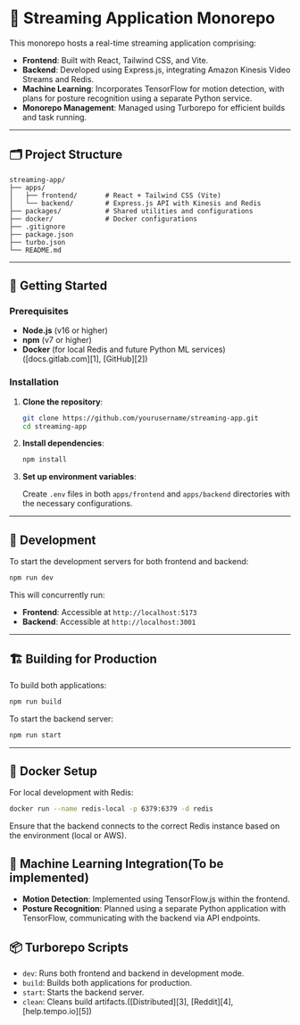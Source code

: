 # 🎥 Streaming Application Monorepo

This monorepo hosts a real-time streaming application comprising:

* **Frontend**: Built with React, Tailwind CSS, and Vite.
* **Backend**: Developed using Express.js, integrating Amazon Kinesis Video Streams and Redis.
* **Machine Learning**: Incorporates TensorFlow for motion detection, with plans for posture recognition using a separate Python service.
* **Monorepo Management**: Managed using Turborepo for efficient builds and task running.

---

## 🗂️ Project Structure

```plaintext
streaming-app/
├── apps/
│   ├── frontend/       # React + Tailwind CSS (Vite)
│   └── backend/        # Express.js API with Kinesis and Redis
├── packages/           # Shared utilities and configurations
├── docker/             # Docker configurations
├── .gitignore
├── package.json
├── turbo.json
└── README.md
```



---

## 🚀 Getting Started

### Prerequisites

* **Node.js** (v16 or higher)
* **npm** (v7 or higher)
* **Docker** (for local Redis and future Python ML services)([docs.gitlab.com][1], [GitHub][2])

### Installation

1. **Clone the repository**:

   ```bash
   git clone https://github.com/yourusername/streaming-app.git
   cd streaming-app
   ```



2. **Install dependencies**:

   ```bash
   npm install
   ```


3. **Set up environment variables**:

   Create `.env` files in both `apps/frontend` and `apps/backend` directories with the necessary configurations.

---

## 🧪 Development

To start the development servers for both frontend and backend:

```bash
npm run dev
```



This will concurrently run:

* **Frontend**: Accessible at `http://localhost:5173`
* **Backend**: Accessible at `http://localhost:3001`

---

## 🏗️ Building for Production

To build both applications:

```bash
npm run build
```



To start the backend server:

```bash
npm run start
```



---

## 🐳 Docker Setup

For local development with Redis:

```bash
docker run --name redis-local -p 6379:6379 -d redis
```



Ensure that the backend connects to the correct Redis instance based on the environment (local or AWS).


## 🧠 Machine Learning Integration(To be implemented)

* **Motion Detection**: Implemented using TensorFlow\.js within the frontend.
* **Posture Recognition**: Planned using a separate Python application with TensorFlow, communicating with the backend via API endpoints.


## 📦 Turborepo Scripts

* `dev`: Runs both frontend and backend in development mode.
* `build`: Builds both applications for production.
* `start`: Starts the backend server.
* `clean`: Cleans build artifacts.([Distributed][3], [Reddit][4], [help.tempo.io][5])

